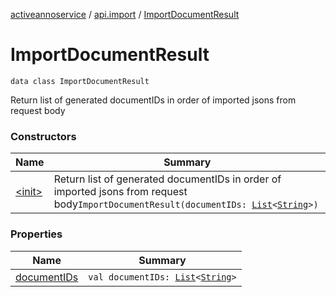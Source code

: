 [activeannoservice](../../index.md) / [api.import](../index.md) / [ImportDocumentResult](./index.md)

# ImportDocumentResult

`data class ImportDocumentResult`

Return list of generated documentIDs in order of imported jsons from request body

### Constructors

| Name | Summary |
|---|---|
| [&lt;init&gt;](-init-.md) | Return list of generated documentIDs in order of imported jsons from request body`ImportDocumentResult(documentIDs: `[`List`](https://kotlinlang.org/api/latest/jvm/stdlib/kotlin.collections/-list/index.html)`<`[`String`](https://kotlinlang.org/api/latest/jvm/stdlib/kotlin/-string/index.html)`>)` |

### Properties

| Name | Summary |
|---|---|
| [documentIDs](document-i-ds.md) | `val documentIDs: `[`List`](https://kotlinlang.org/api/latest/jvm/stdlib/kotlin.collections/-list/index.html)`<`[`String`](https://kotlinlang.org/api/latest/jvm/stdlib/kotlin/-string/index.html)`>` |
